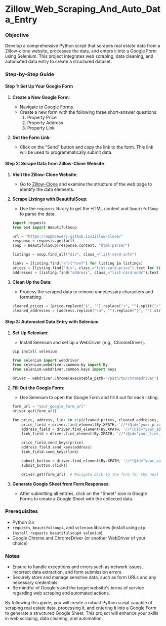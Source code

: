 # Zillow_Web_Scraping_And_Auto_Data_Entry

### Objective
Develop a comprehensive Python script that scrapes real estate data from a Zillow-clone website, processes the data, and enters it into a Google Form using Selenium. This project integrates web scraping, data cleaning, and automated data entry to create a structured dataset.

### Step-by-Step Guide

#### Step 1: Set Up Your Google Form

1. **Create a New Google Form**:
   - Navigate to [Google Forms](https://docs.google.com/forms/).
   - Create a new form with the following three short-answer questions:
     1. Property Price
     2. Property Address
     3. Property Link

2. **Get the Form Link**:
   - Click on the "Send" button and copy the link to the form. This link will be used to programmatically submit data.

#### Step 2: Scrape Data from Zillow-Clone Website

1. **Visit the Zillow-Clone Website**:
   - Go to [Zillow-Clone](https://appbrewery.github.io/Zillow-Clone/) and examine the structure of the web page to identify the data elements.

2. **Scrape Listings with BeautifulSoup**:
   - Use the `requests` library to get the HTML content and `BeautifulSoup` to parse the data.

   ```python
   import requests
   from bs4 import BeautifulSoup

   url = "https://appbrewery.github.io/Zillow-Clone/"
   response = requests.get(url)
   soup = BeautifulSoup(response.content, "html.parser")

   listings = soup.find_all("div", class_="list-card-info")

   links = [listing.find("a")["href"] for listing in listings]
   prices = [listing.find("div", class_="list-card-price").text for listing in listings]
   addresses = [listing.find("address", class_="list-card-addr").text for listing in listings]
   ```

3. **Clean Up the Data**:
   - Process the scraped data to remove unnecessary characters and formatting.

   ```python
   cleaned_prices = [price.replace("$", "").replace("+", "").split("/")[0] for price in prices]
   cleaned_addresses = [address.replace("\n", "").replace("|", "").strip() for address in addresses]
   ```

#### Step 3: Automated Data Entry with Selenium

1. **Set Up Selenium**:
   - Install Selenium and set up a WebDriver (e.g., ChromeDriver).

   ```bash
   pip install selenium
   ```

   ```python
   from selenium import webdriver
   from selenium.webdriver.common.by import By
   from selenium.webdriver.common.keys import Keys

   driver = webdriver.Chrome(executable_path='/path/to/chromedriver')
   ```

2. **Fill Out the Google Form**:
   - Use Selenium to open the Google Form and fill it out for each listing.

   ```python
   form_url = "your_google_form_url"
   driver.get(form_url)

   for price, address, link in zip(cleaned_prices, cleaned_addresses, links):
       price_field = driver.find_element(By.XPATH, '//*[@id="your_price_field_xpath"]')
       address_field = driver.find_element(By.XPATH, '//*[@id="your_address_field_xpath"]')
       link_field = driver.find_element(By.XPATH, '//*[@id="your_link_field_xpath"]')

       price_field.send_keys(price)
       address_field.send_keys(address)
       link_field.send_keys(link)

       submit_button = driver.find_element(By.XPATH, '//*[@id="your_submit_button_xpath"]')
       submit_button.click()

       driver.get(form_url)  # Navigate back to the form for the next entry
   ```

3. **Generate Google Sheet from Form Responses**:
   - After submitting all entries, click on the "Sheet" icon in Google Forms to create a Google Sheet with the collected data.

### Prerequisites
- Python 3.x
- `requests`, `beautifulsoup4`, and `selenium` libraries (install using `pip install requests beautifulsoup4 selenium`)
- Google Chrome and ChromeDriver (or another WebDriver of your choice)

### Notes
- Ensure to handle exceptions and errors such as network issues, incorrect data extraction, and form submission errors.
- Securely store and manage sensitive data, such as form URLs and any necessary credentials.
- Be mindful of Google's and the target website's terms of service regarding web scraping and automated actions.

By following this guide, you will create a robust Python script capable of scraping real estate data, processing it, and entering it into a Google Form to generate a structured Google Sheet. This project will enhance your skills in web scraping, data cleaning, and automation.
